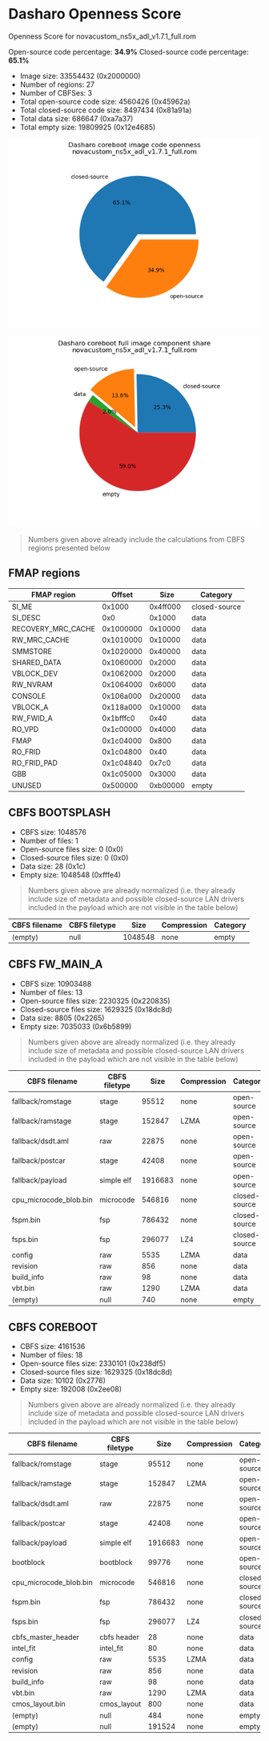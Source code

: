 # Dasharo Openness Score

Openness Score for novacustom_ns5x_adl_v1.7.1_full.rom

Open-source code percentage: **34.9%**
Closed-source code percentage: **65.1%**

* Image size: 33554432 (0x2000000)
* Number of regions: 27
* Number of CBFSes: 3
* Total open-source code size: 4560426 (0x45962a)
* Total closed-source code size: 8497434 (0x81a91a)
* Total data size: 686647 (0xa7a37)
* Total empty size: 19809925 (0x12e4685)

![](openness_chart.png)

![](openness_chart_full_image.png)

> Numbers given above already include the calculations from CBFS regions
> presented below

## FMAP regions

| FMAP region | Offset | Size | Category |
| ----------- | ------ | ---- | -------- |
| SI_ME | 0x1000 | 0x4ff000 | closed-source |
| SI_DESC | 0x0 | 0x1000 | data |
| RECOVERY_MRC_CACHE | 0x1000000 | 0x10000 | data |
| RW_MRC_CACHE | 0x1010000 | 0x10000 | data |
| SMMSTORE | 0x1020000 | 0x40000 | data |
| SHARED_DATA | 0x1060000 | 0x2000 | data |
| VBLOCK_DEV | 0x1062000 | 0x2000 | data |
| RW_NVRAM | 0x1064000 | 0x6000 | data |
| CONSOLE | 0x106a000 | 0x20000 | data |
| VBLOCK_A | 0x118a000 | 0x10000 | data |
| RW_FWID_A | 0x1bfffc0 | 0x40 | data |
| RO_VPD | 0x1c00000 | 0x4000 | data |
| FMAP | 0x1c04000 | 0x800 | data |
| RO_FRID | 0x1c04800 | 0x40 | data |
| RO_FRID_PAD | 0x1c04840 | 0x7c0 | data |
| GBB | 0x1c05000 | 0x3000 | data |
| UNUSED | 0x500000 | 0xb00000 | empty |

## CBFS BOOTSPLASH

* CBFS size: 1048576
* Number of files: 1
* Open-source files size: 0 (0x0)
* Closed-source files size: 0 (0x0)
* Data size: 28 (0x1c)
* Empty size: 1048548 (0xfffe4)

> Numbers given above are already normalized (i.e. they already include size
> of metadata and possible closed-source LAN drivers included in the payload
 > which are not visible in the table below)

| CBFS filename | CBFS filetype | Size | Compression | Category |
| ------------ | ------------- | ---- | ----------- | -------- |
| (empty) | null | 1048548 | none | empty |

## CBFS FW_MAIN_A

* CBFS size: 10903488
* Number of files: 13
* Open-source files size: 2230325 (0x220835)
* Closed-source files size: 1629325 (0x18dc8d)
* Data size: 8805 (0x2265)
* Empty size: 7035033 (0x6b5899)

> Numbers given above are already normalized (i.e. they already include size
> of metadata and possible closed-source LAN drivers included in the payload
 > which are not visible in the table below)

| CBFS filename | CBFS filetype | Size | Compression | Category |
| ------------ | ------------- | ---- | ----------- | -------- |
| fallback/romstage | stage | 95512 | none | open-source |
| fallback/ramstage | stage | 152847 | LZMA | open-source |
| fallback/dsdt.aml | raw | 22875 | none | open-source |
| fallback/postcar | stage | 42408 | none | open-source |
| fallback/payload | simple elf | 1916683 | none | open-source |
| cpu_microcode_blob.bin | microcode | 546816 | none | closed-source |
| fspm.bin | fsp | 786432 | none | closed-source |
| fsps.bin | fsp | 296077 | LZ4 | closed-source |
| config | raw | 5535 | LZMA | data |
| revision | raw | 856 | none | data |
| build_info | raw | 98 | none | data |
| vbt.bin | raw | 1290 | LZMA | data |
| (empty) | null | 740 | none | empty |

## CBFS COREBOOT

* CBFS size: 4161536
* Number of files: 18
* Open-source files size: 2330101 (0x238df5)
* Closed-source files size: 1629325 (0x18dc8d)
* Data size: 10102 (0x2776)
* Empty size: 192008 (0x2ee08)

> Numbers given above are already normalized (i.e. they already include size
> of metadata and possible closed-source LAN drivers included in the payload
 > which are not visible in the table below)

| CBFS filename | CBFS filetype | Size | Compression | Category |
| ------------ | ------------- | ---- | ----------- | -------- |
| fallback/romstage | stage | 95512 | none | open-source |
| fallback/ramstage | stage | 152847 | LZMA | open-source |
| fallback/dsdt.aml | raw | 22875 | none | open-source |
| fallback/postcar | stage | 42408 | none | open-source |
| fallback/payload | simple elf | 1916683 | none | open-source |
| bootblock | bootblock | 99776 | none | open-source |
| cpu_microcode_blob.bin | microcode | 546816 | none | closed-source |
| fspm.bin | fsp | 786432 | none | closed-source |
| fsps.bin | fsp | 296077 | LZ4 | closed-source |
| cbfs_master_header | cbfs header | 28 | none | data |
| intel_fit | intel_fit | 80 | none | data |
| config | raw | 5535 | LZMA | data |
| revision | raw | 856 | none | data |
| build_info | raw | 98 | none | data |
| vbt.bin | raw | 1290 | LZMA | data |
| cmos_layout.bin | cmos_layout | 800 | none | data |
| (empty) | null | 484 | none | empty |
| (empty) | null | 191524 | none | empty |

